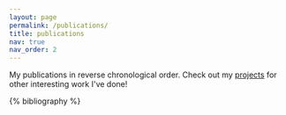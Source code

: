 ```yaml
---
layout: page
permalink: /publications/
title: publications
nav: true
nav_order: 2
---
```


<!-- _pages/publications.md -->

<p>
  My publications in reverse chronological order. Check out my
  <a href="/projects/" class="projects-link">projects</a>
  for other interesting work I've done!
</p>

<div class="publications">

{% bibliography %}

</div>
